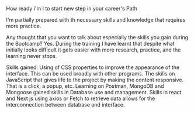 How ready i'm I to start new step in your career's Path

I'm partially prepared with th necessary skills and knowledge that requires more practice.

Any thought that you want to talk about especially the skills you gain during the Bootcamp?
Yes. 
During the training I have learnt that despite what initially looks difficult it gets easier with more research,
practice, and the learning never stops.

Skills gained:
Using of CSS properties to improve the appearance of the interface. This can be used broadly with other programs.
The skills on JavaScript that gives life to the project by making the content responsive. That is a click, a popup, etc.
Learning on Postman, MongoDB and Mongoose gained skills in Database use and management.
Skills in react and Next js using axios or Fetch to retrieve data allows for the interconnection between database and interface. 
